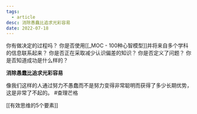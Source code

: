 ```yaml
---
tags:
  - article
desc: 消除愚蠢比追求光彩容易
date: 2022-07-18
---
```


你有做决定的过程吗？
你是否使用[[_MOC - 100种心智模型]]并将来自多个学科的信息联系起来？
你是否正在采取减少认识偏差的知识？
你是否定义了问题？
你是否知道成功是什么样的？


**消除愚蠢比追求光彩容易**


像我们这样的人通过努力不愚蠢而不是努力变得非常聪明而获得了多少长期优势，这是非常了不起的。
#查理芒格


[[有效思维的5个要素]]